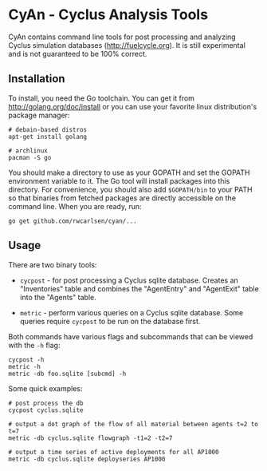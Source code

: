
# CyAn - Cyclus Analysis Tools

CyAn contains command line tools for post processing and analyzing Cyclus
simulation databases (http://fuelcycle.org). It is still experimental and is
not guaranteed to be 100% correct.

## Installation

To install, you need the Go toolchain.  You can get it from
http://golang.org/doc/install or you can use your favorite linux
distribution's package manager:

```
# debain-based distros
apt-get install golang

# archlinux
pacman -S go
```

You should make a directory to use as your GOPATH and set the GOPATH
environment variable to it.  The Go tool will install packages into this
directory.  For convenience, you should also add `$GOPATH/bin` to your PATH so
that binaries from fetched packages are directly accessible on the command
line.  When you are ready, run:

```
go get github.com/rwcarlsen/cyan/...

```

## Usage

There are two binary tools:

* `cycpost` - for post processing a Cyclus sqlite database.  Creates an
  "Inventories" table and combines the "AgentEntry" and "AgentExit" table into
  the "Agents" table.

* `metric` - perform various queries on a Cyclus sqlite database.  Some
  queries require `cycpost` to be run on the database first.

Both commands have various flags and subcommands that can be viewed with the
`-h` flag:

```
cycpost -h
metric -h
metric -db foo.sqlite [subcmd] -h
```

Some quick examples:

```
# post process the db
cycpost cyclus.sqlite

# output a dot graph of the flow of all material between agents t=2 to t=7
metric -db cyclus.sqlite flowgraph -t1=2 -t2=7

# output a time series of active deployments for all AP1000
metric -db cyclus.sqlite deployseries AP1000
```
